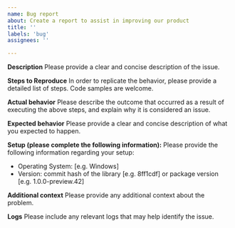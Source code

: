 ```yaml
---
name: Bug report
about: Create a report to assist in improving our product
title: ''
labels: 'bug'
assignees: ''

---
```


**Description**
Please provide a clear and concise description of the issue.

**Steps to Reproduce**
In order to replicate the behavior, please provide a detailed list of steps. Code samples are welcome.

**Actual behavior**
Please describe the outcome that occurred as a result of executing the above steps, and explain why it is considered an issue.

**Expected behavior**
Please provide a clear and concise description of what you expected to happen.

**Setup (please complete the following information):**
Please provide the following information regarding your setup:
 - Operating System: [e.g. Windows]
 - Version: commit hash of the library [e.g. 8ff1cdf] or package version [e.g. 1.0.0-preview.42]

**Additional context**
Please provide any additional context about the problem.

**Logs**
Please include any relevant logs that may help identify the issue.
